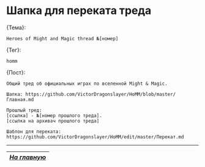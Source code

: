 # Шапка для переката треда

{Тема}:

```
Heroes of Might and Magic thread №[номер]
```

{Тег}:

```
homm
```

{Пост}:

```
Общий тред об официальных играх по вселенной Might & Magic.

Шапка: https://github.com/VictorDragonslayer/HoMM/blob/master/Главная.md

Прошлый тред:
[ссылка] - №[номер прошлого треда].
[ссылка на архивач прошлого треда]

Шаблон для переката: https://github.com/VictorDragonslayer/HoMM/edit/master/Перекат.md

```

------

|[*На главную*](Главная.md)|
|:---:|
